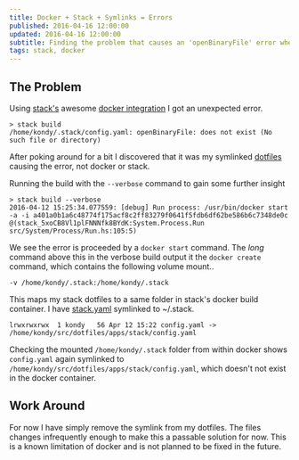 ```yaml
---
title: Docker + Stack + Symlinks = Errors
published: 2016-04-16 12:00:00
updated: 2016-04-16 12:00:00
subtitle: Finding the problem that causes an 'openBinaryFile' error when running stack build with docker enabled.
tags: stack, docker
---
```


## The Problem

Using [stack's](http://docs.haskellstack.org/en/stable/README/) awesome [docker integration](http://docs.haskellstack.org/en/stable/docker_integration) I got an unexpected error.

    > stack build
    /home/kondy/.stack/config.yaml: openBinaryFile: does not exist (No such file or directory)

After poking around for a bit I discovered that it was my symlinked [dotfiles](https://github.com/KyleOndy/dotfiles) causing the error, not docker or stack.

Running the build with the `--verbose` command to gain some further insight

    > stack build --verbose
    2016-04-12 15:25:34.077559: [debug] Run process: /usr/bin/docker start -a -i a401a0b1a6c48774f175acf8c2ff83279f0641f5fdb6df62be586b6c7348de0c @(stack_5xoCB8Vl1plFNNNfk8BYdK:System.Process.Run src/System/Process/Run.hs:105:5)

We see the error is proceeded by a `docker start` command.
The *long* command above this in the verbose build output it the `docker create` command, which contains the following volume mount..

    -v /home/kondy/.stack:/home/kondy/.stack

This maps my stack dotfiles to a same folder in stack's docker build container. I have [stack.yaml](https://github.com/KyleOndy/dotfiles/blob/master/apps/stack/.stack/config.yaml) symlinked to ~/.stack.

    lrwxrwxrwx  1 kondy   56 Apr 12 15:22 config.yaml -> /home/kondy/src/dotfiles/apps/stack/config.yaml

Checking the mounted `/home/kondy/.stack` folder from within docker shows `config.yaml` again symlinked to `/home/kondy/src/dotfiles/apps/stack/config.yaml`, which doesn't not exist in the docker container.

## Work Around

For now I have simply remove the symlink from my dotfiles. The files changes infrequently enough to make this a passable solution for now. This is a known limitation of docker and is not planned to be fixed in the future.
